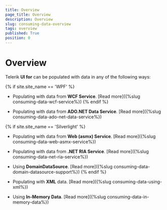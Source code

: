 ```yaml
---
title: Overview
page_title: Overview
description: Overview
slug: consuming-data-overview
tags: overview
published: True
position: 0
---
```


# Overview


Telerik __UI for__ can be populated with data in any of the following ways:

{% if site.site_name == 'WPF' %} 
* Populating with data from __WCF Service__. [Read more]({%slug consuming-data-wcf-service%})
{% endif %}

* Populating with data from __ADO.NET Data Service__. [Read more]({%slug consuming-data-ado-net-data-service%})

{% if site.site_name == 'Silverlight' %} 
* Populating with data from __Web (asmx) Service__. [Read more]({%slug consuming-data-web-asmx-service%})

* Populating with data from __.NET RIA Service__. [Read more]({%slug consuming-data-net-ria-service%})

* Using __DomainDataSource__. [Read more]({%slug consuming-data-domain-datasource-support%})
{% endif %}

* Populating with __XML__ data. [Read more]({%slug consuming-data-using-xml%})

* Using __In-Memory Data__. [Read more]({%slug consuming-data-in-memory-data%})

